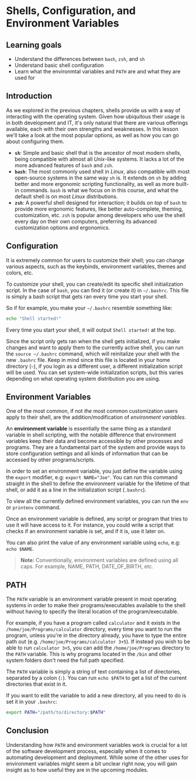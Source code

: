 # Shells, Configuration, and Environment Variables

## Learning goals

- Understand the differences between `bash`, `zsh`, and `sh`
- Understand basic shell configuration
- Learn what the environmtal variables and `PATH` are and what they are used for

## Introduction

As we explored in the previous chapters, shells provide us with a way of interacting with the operating system. Given how ubiquitous their usage is in both development and IT, it's only natural that there are various offerings available, each with their own strengths and weaknesses. In this lesson we'll take a look at the most popular options, as well as how you can go about configuring them.

- **`sh`**: Simple and basic shell that is the ancestor of most modern shells, being compatible with almost all *Unix*-like systems. It lacks a lot of the more advanced features of `bash` and `zsh`.
- **`bash`**: The most commonly used shell in *Linux*, also compatible with most open-source systems in the same way `sh` is. It extends on `sh` by adding better and more ergonomic scripting functionality, as well as more built-in commands. `bash` is what we focus on in this course, and what the default shell is on most *Linux* distributions.
- **`zsh`**: A powerful shell designed for interaction; it builds *on top* of `bash` to provide more ergonomic features, like better auto-complete, theming, customization, etc. `zsh` is popular among developers who use the shell every day on their own computers, preferring its advanced customization options and ergonomics.

## Configuration

It is extremely common for users to customize their shell; you can change various aspects, such as the keybinds, environment variables, themes and colors, etc. 

To customize your shell, you can create/edit its specific shell initialization script. In the case of `bash`, you can find it (or create it) in `~/.bashrc`. This file is simply a bash script that gets ran every time you start your shell.

So if for example, you make your `~/.bashrc` resemble something like:

```bash
echo "Shell started!"
```

Every time you start your shell, it will output `Shell started!` at the top.

Since the script only gets ran when the shell gets initialized, if you make changes and want to apply them to the currently active shell, you can run the `source ~/.bashrc` command, which will reinitalize your shell with the new `.bashrc` file. Keep in mind since this file is located in your home directory (`~`), if you login as a different user, a different initialization script will be used. You can set system-wide initialization scripts, but this varies depending on what operating system distribution you are using.

## Environment Variables

One of the most common, if not *the* most common customization users apply to their shell, are the addition/modification of *environment variables*.

An **environment variable** is essentially the same thing as a standard variable in shell scripting, with the notable difference that environment variables keep their data and become accessible by other processes and programs. They are a fundamental part of the system and provide ways to store configuration settings and all kinds of information that can be accessed by other programs/scripts.

In order to set an environment variable, you just define the variable using the `export` modifier, e.g: `export NAME="Joe"`. You can run this command straight in the shell to define the environment variable for the lifetime of that shell, or add it as a line in the initialization script (`.bashrc`).

To view all the currently defined environment variables, you can run the `env` or `printenv` command. 

Once an environment variable is defined, any script or program that tries to use it will have access to it. For instance, you could write a script that checks if an environment variable is set, and if it is, use it later on.

You can also print the value of any environment variable using `echo`, e.g: `echo $NAME`.

> **Note:** Conventionally, environment variables are defined using all caps. For example, NAME, PATH, DATE_OF_BIRTH, etc.

## PATH

The `PATH` variable is an environment variable present in most operating systems in order to make their programs/executables available to the shell without having to specify the literal location of the program/executable.

For example, if you have a program called `calculator` and it exists in the `/home/joe/Programs/calculator` directory, every time you want to run the program, unless you're in the directory already, you have to type the entire path out (e.g. `/home/joe/Programs/calculator 3+5`). If instead you wish to be able to run `calculator 3+5`, you can add the `/home/joe/Programs` directory to the `PATH` variable. This is why programs located in the `/bin` and other system folders don't need the full path specified.

The `PATH` variable is simply a string of text containing a list of directories, separated by a colon (`:`). You can run `echo $PATH` to get a list of the current directories that exist in it.

If you want to edit the variable to add a new directory, all you need to do is set it in your `.bashrc`:

```bash
export PATH="/path/to/directory:$PATH"
```

## Conclusion

Understanding how `PATH` and environment variables work is crucial for a lot of the software development process, especially when it comes to automating development and deployment. While some of the other uses for environment variables might seem a bit unclear right now, you will gain insight as to how useful they are in the upcoming modules. 
